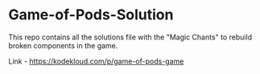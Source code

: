 # Game-of-Pods-Solution
This repo contains all the solutions file with the "Magic Chants" to rebuild broken components in the game.

Link - https://kodekloud.com/p/game-of-pods-game 
